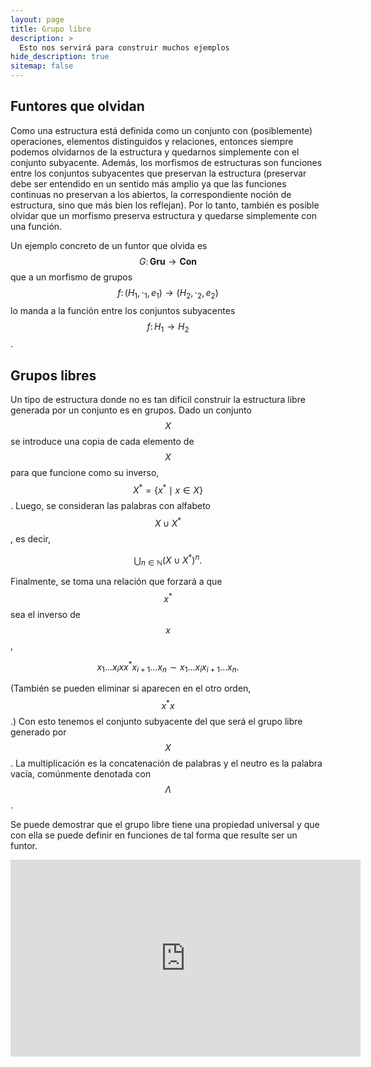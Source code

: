 ```yaml
---
layout: page
title: Grupo libre
description: >
  Esto nos servirá para construir muchos ejemplos
hide_description: true
sitemap: false
---
```


## Funtores que olvidan
Como una estructura está definida como un conjunto con (posiblemente) operaciones, elementos distinguidos y relaciones, entonces siempre podemos olvidarnos de la estructura y quedarnos simplemente con el conjunto subyacente. Además, los morfismos de estructuras son funciones entre los conjuntos subyacentes que preservan la estructura (preservar debe ser entendido en un sentido más amplio ya que las funciones continuas no preservan a los abiertos, la correspondiente noción de estructura, sino que más bien los reflejan). Por lo tanto, también es posible olvidar que un morfismo preserva estructura y quedarse simplemente con una función.

Un ejemplo concreto de un funtor que olvida es $$G\colon\mathbf{Gru}\to\mathbf{Con}$$ que a un morfismo de grupos $$f\colon(H_1,\cdot_1,e_1)\to(H_2,\cdot_2,e_2)$$ lo manda a la función entre los conjuntos subyacentes $$f\colon H_1\to H_2$$.


## Grupos libres
Un tipo de estructura donde no es tan difícil construir la estructura libre generada por un conjunto es en grupos. Dado un conjunto $$X$$ se introduce una copia de cada elemento de $$X$$ para que funcione como su inverso, $$X^*=\{x^*\mid x\in X\}$$. Luego, se consideran las palabras con alfabeto $$X\cup X^*$$, es decir,

$$
\bigcup_{n\in\mathbb{N}}(X\cup X^*)^n .
$$

Finalmente, se toma una relación que forzará a que $$x^*$$ sea el inverso de $$x$$,

$$
x_1\ldots x_i xx^* x_{i+1}\ldots x_n\sim x_1\ldots x_i x_{i+1}\ldots x_n.
$$

(También se pueden eliminar si aparecen en el otro orden, $$x^* x$$.)
Con esto tenemos el conjunto subyacente del que será el grupo libre generado por $$X$$. La multiplicación es la concatenación de palabras y el neutro es la palabra vacía, comúnmente denotada con $$\Lambda$$.

Se puede demostrar que el grupo libre tiene una propiedad universal y que con ella se puede definir en funciones de tal forma que resulte ser un funtor.

<p>
<iframe width="560" height="315" src="https://www.youtube.com/embed/T_ZyD91OFr0" title="YouTube video player" frameborder="0" allow="accelerometer; autoplay; clipboard-write; encrypted-media; gyroscope; picture-in-picture; web-share" allowfullscreen></iframe>
</p>
